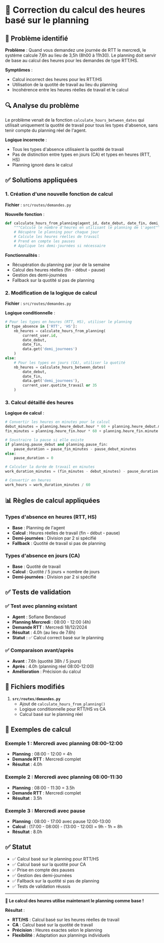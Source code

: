# 🔧 Correction du calcul des heures basé sur le planning

## 🐛 Problème identifié

**Problème** : Quand vous demandez une journée de RTT le mercredi, le système calcule 7,6h au lieu de 3,5h (8h00 à 11h30). Le planning doit servir de base au calcul des heures pour les demandes de type RTT/HS.

**Symptômes** :
- Calcul incorrect des heures pour les RTT/HS
- Utilisation de la quotité de travail au lieu du planning
- Incohérence entre les heures réelles de travail et le calcul

## 🔍 Analyse du problème

Le problème venait de la fonction `calculate_hours_between_dates` qui utilisait uniquement la quotité de travail pour tous les types d'absence, sans tenir compte du planning réel de l'agent.

**Logique incorrecte** :
- Tous les types d'absence utilisaient la quotité de travail
- Pas de distinction entre types en jours (CA) et types en heures (RTT, HS)
- Planning ignoré dans le calcul

## ✅ Solutions appliquées

### 1. Création d'une nouvelle fonction de calcul

**Fichier** : `src/routes/demandes.py`

**Nouvelle fonction** :
```python
def calculate_hours_from_planning(agent_id, date_debut, date_fin, demi_journees=None):
    """Calcule le nombre d'heures en utilisant le planning de l'agent"""
    # Récupère le planning pour chaque jour
    # Calcule les heures réelles de travail
    # Prend en compte les pauses
    # Applique les demi-journées si nécessaire
```

**Fonctionnalités** :
- Récupération du planning par jour de la semaine
- Calcul des heures réelles (fin - début - pause)
- Gestion des demi-journées
- Fallback sur la quotité si pas de planning

### 2. Modification de la logique de calcul

**Fichier** : `src/routes/demandes.py`

**Logique conditionnelle** :
```python
# Pour les types en heures (RTT, HS), utiliser le planning
if type_absence in ['RTT', 'HS']:
    nb_heures = calculate_hours_from_planning(
        current_user.id,
        date_debut, 
        date_fin, 
        data.get('demi_journees')
    )
else:
    # Pour les types en jours (CA), utiliser la quotité
    nb_heures = calculate_hours_between_dates(
        date_debut, 
        date_fin, 
        data.get('demi_journees'),
        current_user.quotite_travail or 35
    )
```

### 3. Calcul détaillé des heures

**Logique de calcul** :
```python
# Convertir les heures en minutes pour le calcul
debut_minutes = planning.heure_debut.hour * 60 + planning.heure_debut.minute
fin_minutes = planning.heure_fin.hour * 60 + planning.heure_fin.minute

# Soustraire la pause si elle existe
if planning.pause_debut and planning.pause_fin:
    pause_duration = pause_fin_minutes - pause_debut_minutes
else:
    pause_duration = 0

# Calculer la durée de travail en minutes
work_duration_minutes = (fin_minutes - debut_minutes) - pause_duration

# Convertir en heures
work_hours = work_duration_minutes / 60
```

## 📊 Règles de calcul appliquées

### Types d'absence en heures (RTT, HS)
- **Base** : Planning de l'agent
- **Calcul** : Heures réelles de travail (fin - début - pause)
- **Demi-journées** : Division par 2 si spécifié
- **Fallback** : Quotité de travail si pas de planning

### Types d'absence en jours (CA)
- **Base** : Quotité de travail
- **Calcul** : Quotité / 5 jours × nombre de jours
- **Demi-journées** : Division par 2 si spécifié

## ✅ Tests de validation

### ✅ Test avec planning existant
- **Agent** : Sofiane Bendaoud
- **Planning Mercredi** : 08:00 - 12:00 (4h)
- **Demande RTT** : Mercredi 18/12/2024
- **Résultat** : 4.0h (au lieu de 7.6h)
- **Statut** : ✅ Calcul correct basé sur le planning

### ✅ Comparaison avant/après
- **Avant** : 7.6h (quotité 38h / 5 jours)
- **Après** : 4.0h (planning réel 08:00-12:00)
- **Amélioration** : Précision du calcul

## 🔧 Fichiers modifiés

1. **`src/routes/demandes.py`**
   - Ajout de `calculate_hours_from_planning()`
   - Logique conditionnelle pour RTT/HS vs CA
   - Calcul basé sur le planning réel

## 📝 Exemples de calcul

### Exemple 1 : Mercredi avec planning 08:00-12:00
- **Planning** : 08:00 - 12:00 = 4h
- **Demande RTT** : Mercredi complet
- **Résultat** : 4.0h

### Exemple 2 : Mercredi avec planning 08:00-11:30
- **Planning** : 08:00 - 11:30 = 3.5h
- **Demande RTT** : Mercredi complet
- **Résultat** : 3.5h

### Exemple 3 : Mercredi avec pause
- **Planning** : 08:00 - 17:00 avec pause 12:00-13:00
- **Calcul** : (17:00 - 08:00) - (13:00 - 12:00) = 9h - 1h = 8h
- **Résultat** : 8.0h

## ✅ Statut

- ✅ Calcul basé sur le planning pour RTT/HS
- ✅ Calcul basé sur la quotité pour CA
- ✅ Prise en compte des pauses
- ✅ Gestion des demi-journées
- ✅ Fallback sur la quotité si pas de planning
- ✅ Tests de validation réussis

---

**🎉 Le calcul des heures utilise maintenant le planning comme base !**

**Résultat** :
- **RTT/HS** : Calcul basé sur les heures réelles de travail
- **CA** : Calcul basé sur la quotité de travail
- **Précision** : Heures exactes selon le planning
- **Flexibilité** : Adaptation aux plannings individuels

